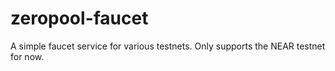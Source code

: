 # zeropool-faucet

A simple faucet service for various testnets. Only supports the NEAR testnet for now.
